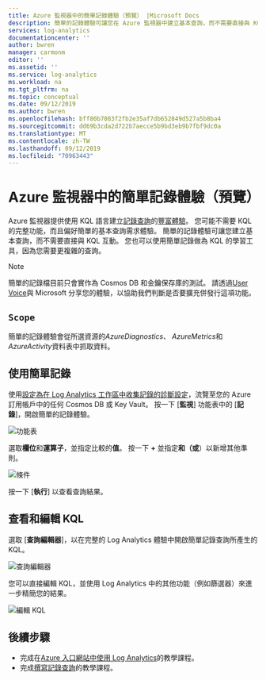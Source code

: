```yaml
---
title: Azure 監視器中的簡單記錄體驗（預覽） |Microsoft Docs
description: 簡單的記錄體驗可讓您在 Azure 監視器中建立基本查詢，而不需要直接與 KQL 互動。
services: log-analytics
documentationcenter: ''
author: bwren
manager: carmonm
editor: ''
ms.assetid: ''
ms.service: log-analytics
ms.workload: na
ms.tgt_pltfrm: na
ms.topic: conceptual
ms.date: 09/12/2019
ms.author: bwren
ms.openlocfilehash: bff80b7083f2fb2e35af7db652849d527a5b8ba4
ms.sourcegitcommit: dd69b3cda2d722b7aecce5b9bd3eb9b7fbf9dc0a
ms.translationtype: MT
ms.contentlocale: zh-TW
ms.lasthandoff: 09/12/2019
ms.locfileid: "70963443"
---
```

# <a name="simple-logs-experience-in-azure-monitor-preview"></a>Azure 監視器中的簡單記錄體驗（預覽）
Azure 監視器提供使用 KQL 語言建立[記錄查詢](log-query-overview.md)的[豐富體驗](get-started-portal.md)。 您可能不需要 KQL 的完整功能，而且偏好簡單的基本查詢需求體驗。 簡單的記錄體驗可讓您建立基本查詢，而不需要直接與 KQL 互動。 您也可以使用簡單記錄做為 KQL 的學習工具，因為您需要更複雜的查詢。

> [!NOTE]
> 簡單的記錄檔目前只會實作為 Cosmos DB 和金鑰保存庫的測試。 請透過[User Voice](https://feedback.azure.com/forums/913690-azure-monitor)與 Microsoft 分享您的體驗，以協助我們判斷是否要擴充併發行這項功能。


## <a name="scope"></a>`Scope`
簡單的記錄體驗會從所選資源的*AzureDiagnostics*、 *AzureMetrics*和*AzureActivity*資料表中抓取資料。 

## <a name="using-simple-logs"></a>使用簡單記錄
使用[設定為在 Log Analytics 工作區中收集記錄的診斷設定](../platform/diagnostic-logs-stream-log-store.md)，流覽至您的 Azure 訂用帳戶中的任何 Cosmos DB 或 Key Vault。 按一下 [**監視**] 功能表中的 [**記錄**]，開啟簡單的記錄體驗。

![功能表](media/simple-logs/menu.png)

選取**欄位**和**運算子**，並指定比較的**值**。 按一下 **+** 並指定**和（或**）以新增其他準則。

![條件](media/simple-logs/criteria.png)

按一下 [**執行**] 以查看查詢結果。

## <a name="view-and-edit-kql"></a>查看和編輯 KQL
選取 [**查詢編輯器**]，以在完整的 Log Analytics 體驗中開啟簡單記錄查詢所產生的 KQL。 

![查詢編輯器](media/simple-logs/query-editor.png)

您可以直接編輯 KQL，並使用 Log Analytics 中的其他功能（例如篩選器）來進一步精簡您的結果。

![編輯 KQL](media/simple-logs/edit-kql.png)


## <a name="next-steps"></a>後續步驟

- 完成在[Azure 入口網站中使用 Log Analytics](get-started-portal.md)的教學課程。
- 完成[撰寫記錄查詢](get-started-portal.md)的教學課程。

